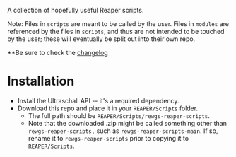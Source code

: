 A collection of hopefully useful Reaper scripts.

Note: Files in `scripts` are meant to be called by the user. Files in `modules` are referenced by the files in `scripts`, and thus are not intended to be touched by the user; these will eventually be split out into their own repo.

**Be sure to check the [changelog](./CHANGELOG.md)

# Installation
- Install the Ultraschall API -- it's a required dependency.
- Download this repo and place it in your `REAPER/Scripts` folder. 
    - The full path should be `REAPER/Scripts/rewgs-reaper-scripts`.
    - Note that the downloaded .zip might be called something other than `rewgs-reaper-scripts,` such as `rewgs-reaper-scripts-main`. If so, rename it to `rewgs-reaper-scripts` prior to copying it to `REAPER/Scripts`.
